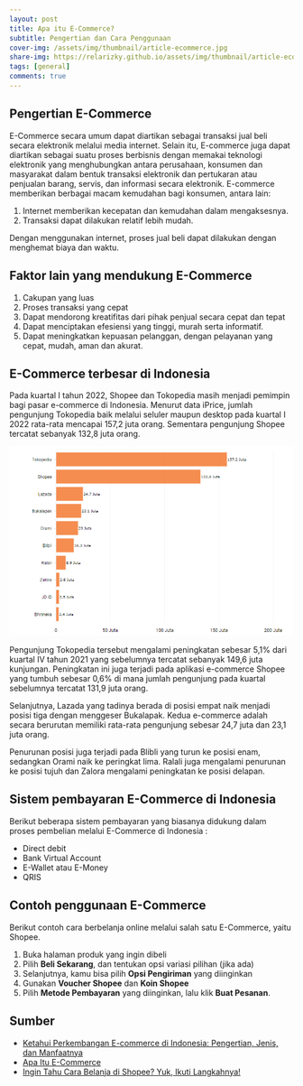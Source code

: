 ```yaml
---
layout: post
title: Apa itu E-Commerce?
subtitle: Pengertian dan Cara Penggunaan
cover-img: /assets/img/thumbnail/article-ecommerce.jpg
share-img: https://relarizky.github.io/assets/img/thumbnail/article-ecommerce.jpg
tags: [general]
comments: true
---
```


## Pengertian E-Commerce

E-Commerce secara umum dapat diartikan sebagai transaksi jual beli secara elektronik melalui media internet. Selain itu, E-commerce juga dapat diartikan sebagai suatu proses berbisnis dengan memakai teknologi elektronik yang menghubungkan antara perusahaan, konsumen dan masyarakat dalam bentuk transaksi elektronik dan pertukaran atau penjualan barang, servis, dan informasi secara elektronik. E-commerce memberikan berbagai macam kemudahan bagi konsumen, antara lain:

1. Internet memberikan kecepatan dan kemudahan dalam mengaksesnya.
2. Transaksi dapat dilakukan relatif lebih mudah.

Dengan menggunakan internet, proses jual beli dapat dilakukan dengan menghemat biaya dan waktu.

## Faktor lain yang mendukung E-Commerce

1. Cakupan yang luas
2. Proses transaksi yang cepat
3. Dapat mendorong kreatifitas dari pihak penjual secara cepat dan tepat
4. Dapat menciptakan efesiensi yang tinggi, murah serta informatif.
5. Dapat meningkatkan kepuasan pelanggan, dengan pelayanan yang cepat, mudah, aman dan akurat.

## E-Commerce terbesar di Indonesia

Pada kuartal I tahun 2022, Shopee dan Tokopedia masih menjadi pemimpin bagi pasar e-commerce di Indonesia. Menurut data iPrice, jumlah pengunjung Tokopedia baik melalui seluler maupun desktop pada kuartal I 2022 rata-rata mencapai 157,2 juta orang. Sementara pengunjung Shopee tercatat sebanyak 132,8 juta orang.

![Biggest E-Commerce](/assets/img/post/article-ecommerce-olshops.png)

Pengunjung Tokopedia tersebut mengalami peningkatan sebesar 5,1% dari kuartal IV tahun 2021 yang sebelumnya tercatat sebanyak 149,6 juta kunjungan. Peningkatan ini juga terjadi pada aplikasi e-commerce Shopee yang tumbuh sebesar 0,6% di mana jumlah pengunjung pada kuartal sebelumnya tercatat 131,9 juta orang.

Selanjutnya, Lazada yang tadinya berada di posisi empat naik menjadi posisi tiga dengan menggeser Bukalapak. Kedua e-commerce adalah secara berurutan memiliki rata-rata pengunjung sebesar 24,7 juta dan 23,1 juta orang.

Penurunan posisi juga terjadi pada Blibli yang turun ke posisi enam, sedangkan Orami naik ke peringkat lima. Ralali juga mengalami penurunan ke posisi tujuh dan Zalora mengalami peningkatan ke posisi delapan.

## Sistem pembayaran E-Commerce di Indonesia

Berikut beberapa sistem pembayaran yang biasanya didukung dalam proses pembelian melalui E-Commerce di Indonesia :
- Direct debit
- Bank Virtual Account
- E-Wallet atau E-Money
- QRIS

## Contoh penggunaan E-Commerce

Berikut contoh cara berbelanja online melalui salah satu E-Commerce, yaitu Shopee.
1. Buka halaman produk yang ingin dibeli
2. Pilih **Beli Sekarang**, dan tentukan opsi variasi pilihan (jika ada)
3. Selanjutnya, kamu bisa pilih **Opsi Pengiriman** yang diinginkan
4. Gunakan **Voucher Shopee** dan **Koin Shopee**
5. Pilih **Metode Pembayaran** yang diinginkan, lalu klik **Buat Pesanan**.

## Sumber
- [Ketahui Perkembangan E-commerce di Indonesia: Pengertian, Jenis, dan Manfaatnya](https://developers.bri.co.id/id/news/ketahui-perkembangan-e-commerce-di-indonesia-pengertian-jenis-dan-manfaatnya)
- [Apa Itu E-Commerce](https://www.unpas.ac.id/apa-itu-e-commerce/)
- [Ingin Tahu Cara Belanja di Shopee? Yuk, Ikuti Langkahnya!](https://shopee.co.id/inspirasi-shopee/ingin-tahu-cara-belanja-di-shopee-yuk-ikuti-langkahnya/)
